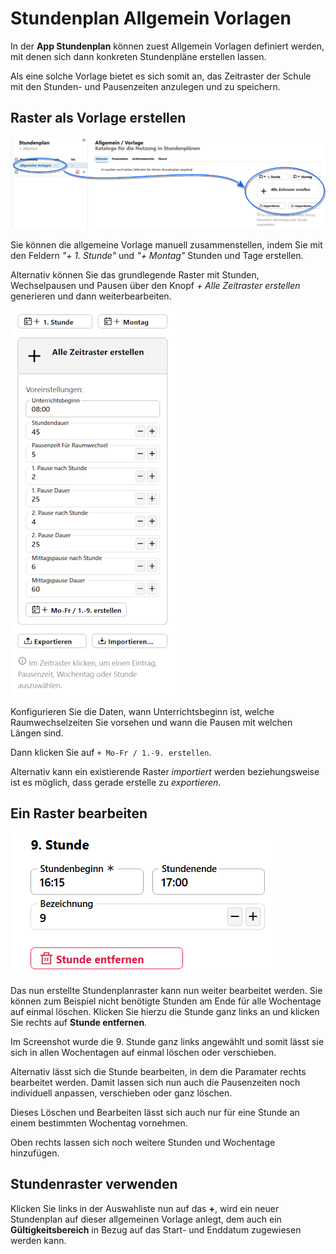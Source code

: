 # Stundenplan Allgemein Vorlagen

In der **App Stundenplan** können zuest Allgemein Vorlagen definiert werden, mit denen sich dann konkreten Stundenpläne erstellen lassen.

Als eine solche Vorlage bietet es sich somit an, das Zeitraster der Schule mit den Stunden- und Pausenzeiten anzulegen und zu speichern. 

## Raster als Vorlage erstellen

![Klicken Sie das Plus um die Allgemeine Vorlage anzulegen](./graphics/svws_stundenplan_allgemeinevorlagen_anlegen.png "Erstellen Sie eine allgemeine Vorlage für den Stundenplan.")

Sie können die allgemeine Vorlage manuell zusammenstellen, indem Sie mit den Feldern *"+ 1. Stunde"* und *"+ Montag"* Stunden und Tage erstellen.

Alternativ können Sie das grundlegende Raster mit Stunden, Wechselpausen und Pausen über den Knopf *+ Alle Zeitraster erstellen* generieren und dann weiterbearbeiten.

![Alle Zeitraster erstellen](./graphics/svws_stundenplan_allgemeinevorlagen_allezeitrastererstellen.png "Lassen Sie sich das ganze Zeitraster nach Ihren Vorgaben erstellen.")

Konfigurieren Sie die Daten, wann Unterrichtsbeginn ist, welche Raumwechselzeiten Sie vorsehen und wann die Pausen mit welchen Längen sind.

Dann klicken Sie auf `+ Mo-Fr / 1.-9. erstellen`.

Alternativ kann ein existierende Raster *importiert* werden beziehungsweise ist es möglich, dass gerade erstelle zu *exportieren*.

## Ein Raster bearbeiten

![Bearbeiten und Löschen Sie Stunden](./graphics/svws_stundenplan_allgemeinevorlagen_loschenbearbeiten.png "Bearbeiten/Löschen Sie Stunden und Tage.")

Das nun erstellte Stundenplanraster kann nun weiter bearbeitet werden. Sie können zum Beispiel nicht benötigte Stunden am Ende für alle Wochentage auf einmal löschen. Klicken Sie hierzu die Stunde ganz links an und klicken Sie rechts auf **Stunde entfernen**.

Im Screenshot wurde die 9. Stunde ganz links angewählt und somit lässt sie sich in allen Wochentagen auf einmal löschen oder verschieben.

Alternativ lässt sich die Stunde bearbeiten, in dem die Paramater rechts bearbeitet werden. Damit lassen sich nun auch die Pausenzeiten noch individuell anpassen, verschieben oder ganz löschen.

Dieses Löschen und Bearbeiten lässt sich auch nur für eine Stunde an einem bestimmten Wochentag vornehmen.

Oben rechts lassen sich noch weitere Stunden und Wochentage hinzufügen.

## Stundenraster verwenden

Klicken Sie links in der Auswahliste nun auf das **+**, wird ein neuer Stundenplan auf dieser allgemeinen Vorlage anlegt, dem auch ein **Gültigkeitsbereich** in Bezug auf das Start- und Enddatum zugewiesen werden kann.